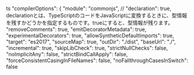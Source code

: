 ts
"compilerOptions": {
    "module": "commonjs", // 
    "declaration": true, declarationとは、TypeScriptのコードをJavaScriptに変換するときに、型情報を残すかどうかを指定するものです。trueにすると、型情報が残ります。
    "removeComments": true,
    "emitDecoratorMetadata": true,
    "experimentalDecorators": true,
    "allowSyntheticDefaultImports": true,
    "target": "es2017",
    "sourceMap": true,
    "outDir": "./dist",
    "baseUrl": "./",
    "incremental": true,
    "skipLibCheck": true,
    "strictNullChecks": false,
    "noImplicitAny": false,
    "strictBindCallApply": false,
    "forceConsistentCasingInFileNames": false,
    "noFallthroughCasesInSwitch": false